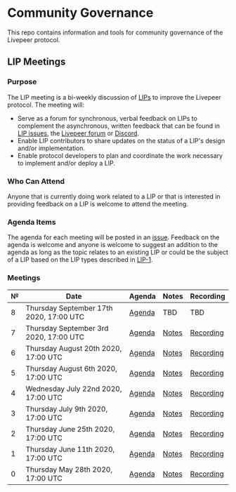 # Community Governance

This repo contains information and tools for community governance of the Livepeer protocol.

## LIP Meetings

### Purpose

The LIP meeting is a bi-weekly discussion of [LIPs](https://github.com/livepeer/LIPs) to improve the Livepeer protocol. The meeting will:

- Serve as a forum for synchronous, verbal feedback on LIPs to complement the asynchronous, written feedback that can be found in [LIP issues](https://github.com/livepeer/LIPs/issues), the [Livepeer forum](https://forum.livepeer.org/) or [Discord](https://discord.gg/7wRSUGX).
- Enable LIP contributors to share updates on the status of a LIP's design and/or implementation. 
- Enable protocol developers to plan and coordinate the work necessary to implement and/or deploy a LIP.

### Who Can Attend

Anyone that is currently doing work related to a LIP or that is interested in providing feedback on a LIP is welcome to attend the meeting. 

### Agenda Items

The agenda for each meeting will be posted in an [issue](https://github.com/livepeer/pm/issues). Feedback on the agenda is welcome and anyone is welcome to suggest an addition to the agenda as long as the topic relates to an existing LIP or could be the subject of a LIP based on the LIP types described in [LIP-1](https://github.com/livepeer/LIPs/blob/master/LIPs/LIP-1.md).

### Meetings

| №   | Date                                    | Agenda                                                               | Notes                                                                                               | Recording                                                                 |
| --- | --------------------------------------- | -------------------------------------------------------------------- | --------------------------------------------------------------------------------------------------- | ------------------------------------------------------------------------- |
| 8   | Thursday September 17th 2020, 17:00 UTC | [Agenda](https://github.com/livepeer/community-governance/issues/11) | TBD                                                                                                 | TBD                                                                       |
| 7   | Thursday September 3rd 2020, 17:00 UTC  | [Agenda](https://github.com/livepeer/community-governance/issues/10) | [Notes](LIP-Meetings/LIP-Meeting-7.md)                                                              | [Recording](https://youtu.be/q6I2DkY8yMU)                                 |
| 6   | Thursday August 20th 2020, 17:00 UTC    | [Agenda](https://github.com/livepeer/community-governance/issues/9)  | [Notes](LIP-Meetings/LIP-Meeting-6.md)                                                              | [Recording](https://youtu.be/Ierxk7FH_mE)                                 |
| 5   | Thursday August 6th 2020, 17:00 UTC     | [Agenda](https://github.com/livepeer/community-governance/issues/7)  | [Notes](https://github.com/livepeer/community-governance/blob/master/LIP-Meetings/LIP-Meeting-5.md) | [Recording](https://youtu.be/OP6fIN1rFek)                                 |
| 4   | Wednesday July 22nd 2020, 17:00 UTC     | [Agenda](https://github.com/livepeer/community-governance/issues/5)  | [Notes](LIP-Meetings/LIP-Meeting-4.md)                                                              | [Recording](https://www.youtube.com/watch?v=es06OBPHKeE)                  |
| 3   | Thursday July 9th 2020, 17:00 UTC       | [Agenda](https://github.com/livepeer/community-governance/issues/4)  | [Notes](LIP-Meetings/LIP-Meeting-3.md)                                                              | [Recording](https://youtu.be/z5xDec0jwlM)                                 |
| 2   | Thursday June 25th 2020, 17:00 UTC      | [Agenda](https://github.com/livepeer/community-governance/issues/3)  | [Notes](LIP-Meetings/LIP-Meeting-2.md)                                                              | [Recording](https://youtu.be/rHnpEFqZ9Fc)                                 |
| 1   | Thursday June 11th 2020, 17:00 UTC      | [Agenda](https://github.com/livepeer/community-governance/issues/2)  | [Notes](LIP-Meetings/LIP-Meeting-1.md)                                                              | [Recording](https://www.youtube.com/watch?v=dbI1d6BA2K8)                  |
| 0   | Thursday May 28th 2020, 17:00 UTC       | [Agenda](https://github.com/livepeer/community-governance/issues/1)  | [Notes](LIP-Meetings/LIP-Meeting-0.md)                                                              | [Recording](https://www.youtube.com/watch?v=jdt-ty7cllA&feature=youtu.be) |